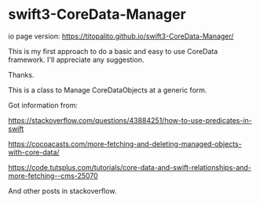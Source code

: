 # swift3-CoreData-Manager

io page version: https://titopalito.github.io/swift3-CoreData-Manager/


This is my first approach to do a basic and easy to use CoreData framework.
I'll appreciate any suggestion.

Thanks.

This is a class to Manage CoreDataObjects at a generic form.


Got information from:


https://stackoverflow.com/questions/43884251/how-to-use-predicates-in-swift 


https://cocoacasts.com/more-fetching-and-deleting-managed-objects-with-core-data/   


https://code.tutsplus.com/tutorials/core-data-and-swift-relationships-and-more-fetching--cms-25070         


              
And other posts in stackoverflow.  
